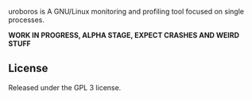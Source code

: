 uroboros is A GNU/Linux monitoring and profiling tool focused on single processes.

**WORK IN PROGRESS, ALPHA STAGE, EXPECT CRASHES AND WEIRD STUFF**

## License

Released under the GPL 3 license.